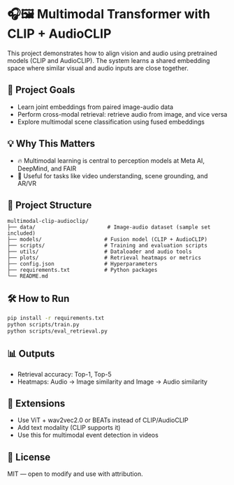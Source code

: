 # 🎧🖼️ Multimodal Transformer with CLIP + AudioCLIP

This project demonstrates how to align vision and audio using pretrained models (CLIP and AudioCLIP). The system learns a shared embedding space where similar visual and audio inputs are close together.

## 🚀 Project Goals
- Learn joint embeddings from paired image-audio data
- Perform cross-modal retrieval: retrieve audio from image, and vice versa
- Explore multimodal scene classification using fused embeddings

## 💡 Why This Matters
- 🔥 Multimodal learning is central to perception models at Meta AI, DeepMind, and FAIR
- 🎯 Useful for tasks like video understanding, scene grounding, and AR/VR

## 📁 Project Structure
```
multimodal-clip-audioclip/
├── data/                       # Image-audio dataset (sample set included)
├── models/                    # Fusion model (CLIP + AudioCLIP)
├── scripts/                   # Training and evaluation scripts
├── utils/                     # Dataloader and audio tools
├── plots/                     # Retrieval heatmaps or metrics
├── config.json                # Hyperparameters
├── requirements.txt           # Python packages
└── README.md
```

## 🛠️ How to Run
```bash
pip install -r requirements.txt
python scripts/train.py
python scripts/eval_retrieval.py
```

## 📊 Outputs
- Retrieval accuracy: Top-1, Top-5
- Heatmaps: Audio → Image similarity and Image → Audio similarity

## 🤖 Extensions
- Use ViT + wav2vec2.0 or BEATs instead of CLIP/AudioCLIP
- Add text modality (CLIP supports it)
- Use this for multimodal event detection in videos

## 📜 License
MIT — open to modify and use with attribution.

